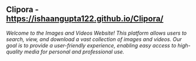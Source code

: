 ## Clipora - https://ishaangupta122.github.io/Clipora/
*Welcome to the Images and Videos Website! This platform allows users to search, view, and download a vast collection of images and videos. Our goal is to provide a user-friendly experience, enabling easy access to high-quality media for personal and professional use.*
